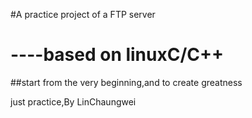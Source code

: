 #A practice project of a FTP server 
#                 ----based on linuxC/C++


##start from the very beginning,and to create greatness

just practice,By LinChaungwei